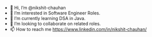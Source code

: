 - 👋 Hi, I’m @nikshit-chauhan
- 👀 I’m interested in Software Engineer Roles.
- 🌱 I’m currently learning DSA in Java.
- 💞️ I’m looking to collaborate on related roles.
- 📫 How to reach me https://www.linkedin.com/in/nikshit-chauhan/

<!---
nikshit-chauhan/nikshit-chauhan is a ✨ special ✨ repository because its `README.md` (this file) appears on your GitHub profile.
You can click the Preview link to take a look at your changes.
--->
